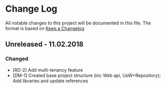 # Change Log

All notable changes to this project will be documented in this file.
The format is based on [Keep a Changelog](http://keepachangelog.com/)

## Unreleased - 11.02.2018

### Changed

- [RD-2] Add multi-tenancy feature
- [DM-1] Created base project structure (inc Web api, UoW+Repository); Add libraries and update references
